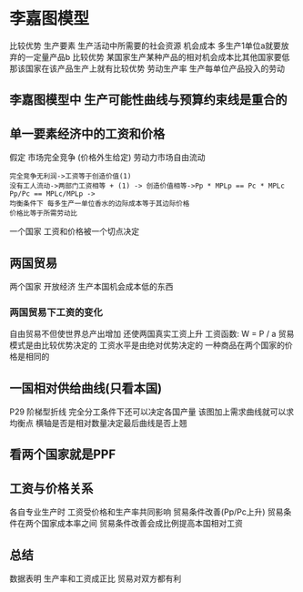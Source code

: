 # 李嘉图模型
比较优势
生产要素 生产活动中所需要的社会资源
机会成本 多生产1单位a就要放弃的一定量产品b
比较优势 某国家生产某种产品的相对机会成本比其他国家要低 那该国家在该产品生产上就有比较优势
劳动生产率 生产每单位产品投入的劳动

## 李嘉图模型中 生产可能性曲线与预算约束线是重合的

## 单一要素经济中的工资和价格
假定 市场完全竞争 (价格外生给定) 劳动力市场自由流动
```
完全竞争无利润->工资等于创造价值(1)
没有工人流动->两部门工资相等 + (1) -> 创造价值相等->Pp * MPLp == Pc * MPLc
Pp/Pc == MPLc/MPLp ->
均衡条件下 每多生产一单位香水的边际成本等于其边际价格
价格比等于所需劳动比
```
一个国家 工资和价格被一个切点决定

## 两国贸易
两个国家 开放经济
生产本国机会成本低的东西

### 两国贸易下工资的变化
自由贸易不但使世界总产出增加 还使两国真实工资上升
工资函数:
W = P / a
贸易模式是由比较优势决定的
工资水平是由绝对优势决定的
一种商品在两个国家的价格是相同的

## 一国相对供给曲线(只看本国)
P29 阶梯型折线
完全分工条件下还可以决定各国产量
该图加上需求曲线就可以求均衡点
横轴是否是相对数量决定最后曲线是否上翘
## 看两个国家就是PPF

## 工资与价格关系
各自专业生产时 工资受价格和生产率共同影响
贸易条件改善(Pp/Pc上升)
贸易条件在两个国家成本率之间 贸易条件改善会成比例提高本国相对工资

## 总结
数据表明 生产率和工资成正比
贸易对双方都有利

